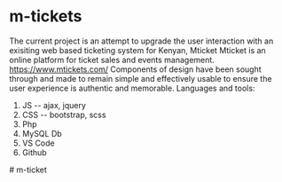 # m-tickets
The current project is an attempt to upgrade the user interaction with an exisiting web based ticketing system for Kenyan, Mticket
Mticket is an online platform for ticket sales and events management. https://www.mtickets.com/
Components of design have been sought through and made to remain simple and effectively usable to ensure the user experience is authentic and memorable.
Languages and tools:
  1. JS -- ajax, jquery
  2. CSS -- bootstrap, scss
  3. Php
  4. MySQL Db
  5. VS Code
  6. Github
 
#   m - t i c k e t  
 